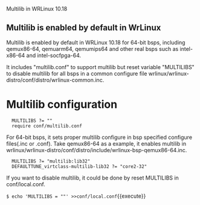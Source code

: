 Multilib in WRLinux 10.18

## Multilib is enabled by default in WrLinux

Multilib is enabled by default in WRLinux 10.18 for 64-bit bsps, including qemux86-64, qemuarm64, qemumips64 and other real bsps such as intel-x86-64 and intel-socfpga-64.

It includes "multilib.conf" to support multilib but reset variable "MULTILIBS" to disable multilib for all bsps in a common configure file wrlinux/wrlinux-distro/conf/distro/wrlinux-common.inc.

# Multilib configuration
      MULTILIBS ?= ""
      require conf/multilib.conf

For 64-bit bsps, it sets proper multilib configure in bsp specified configure files(.inc or .conf). Take qemux86-64 as a example, it enables multilib in wrlinux/wrlinux-distro/conf/distro/include/wrlinux-bsp-qemux86-64.inc. 

      MULTILIBS ?= "multilib:lib32" 
      DEFAULTTUNE_virtclass-multilib-lib32 ?= "core2-32"

If you want to disable multilib, it could be done by reset MULTILIBS in conf/local.conf.

`$ echo 'MULTILIBS = ""' >>conf/local.conf`{{execute}}

